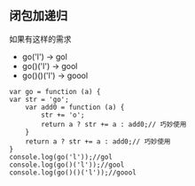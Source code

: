 ## 闭包加递归

如果有这样的需求

- go('l') -> gol
- go()('l') -> gool
- go()()('l') -> goool

```JS
var go = function (a) {
var str = 'go';
    var add0 = function (a) {
    	str += 'o';
    	return a ? str += a : add0;// 巧妙使用
    }
	return a ? str += a : add0;// 巧妙使用
}
console.log(go('l'));//gol
console.log(go()('l'));//gool
console.log(go()()('l'));//goool
```

